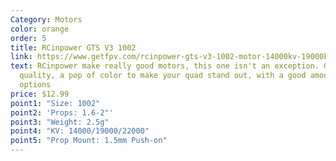 ```yaml
---
Category: Motors
color: orange
order: 5
title: RCinpower GTS V3 1002
link: https://www.getfpv.com/rcinpower-gts-v3-1002-motor-14000kv-19000kv-22000kv.html
text: RCinpower make really good motors, this one isn't an exception. Good
  quality, a pop of color to make your quad stand out, with a good amount of kv
  options
price: $12.99
point1: "Size: 1002"
point2: 'Props: 1.6-2"'
point3: "Weight: 2.5g"
point4: "KV: 14000/19000/22000"
point5: "Prop Mount: 1.5mm Push-on"
---
```

